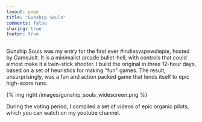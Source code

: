 ```yaml
---
layout: page
title: "Gunship Souls"
comments: false
sharing: true
footer: true
---
```


Gunship Souls was my entry for the first ever #indiesvspewdiepie, hosted by GameJolt. It is a
minimalist arcade bullet-hell, with controls that could almost make it a twin-stick shooter.
I build the original in three 12-hour days, based on a set of heuristics for making "fun" games.
The result, unsurprisingly, was a fun and action packed game that lends itself to epic high-score
runs.

{% img right /images/gunship_souls_widescreen.png %}

During the voting period, I compiled a set of videos of epic organic pilots, which you can
watch on my youtube channel.

<h4 style="display: none;">Space Rocks & Autofacs</h4>
<div class="feathers">
</div>
